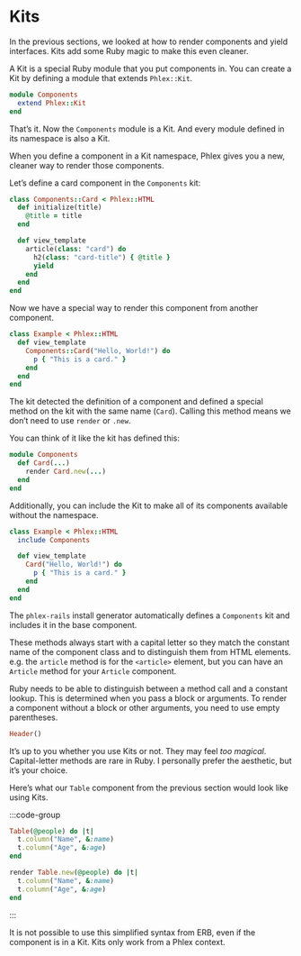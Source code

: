 # Kits

In the previous sections, we looked at how to render components and yield interfaces. Kits add some Ruby magic to make this even cleaner.

A Kit is a special Ruby module that you put components in. You can create a Kit by defining a module that extends `Phlex::Kit`.

```ruby
module Components
  extend Phlex::Kit
end
```

That’s it. Now the `Components` module is a Kit. And every module defined in its namespace is also a Kit.

When you define a component in a Kit namespace, Phlex gives you a new, cleaner way to render those components.

Let’s define a card component in the `Components` kit:

```ruby
class Components::Card < Phlex::HTML
  def initialize(title)
    @title = title
  end

  def view_template
    article(class: "card") do
      h2(class: "card-title") { @title }
      yield
    end
  end
end
```

Now we have a special way to render this component from another component.

```ruby
class Example < Phlex::HTML
  def view_template
    Components::Card("Hello, World!") do
      p { "This is a card." }
    end
  end
end
```

The kit detected the definition of a component and defined a special method on the kit with the same name (`Card`). Calling this method means we don’t need to use `render` or `.new`.

You can think of it like the kit has defined this:

```ruby
module Components
  def Card(...)
    render Card.new(...)
  end
end
```

Additionally, you can include the Kit to make all of its components available without the namespace.

```ruby
class Example < Phlex::HTML
  include Components

  def view_template
    Card("Hello, World!") do
      p { "This is a card." }
    end
  end
end
```

The `phlex-rails` install generator automatically defines a `Components` kit and includes it in the base component.

These methods always start with a capital letter so they match the constant name of the component class and to distinguish them from HTML elements. e.g. the `article` method is for the `<article>` element, but you can have an `Article` method for your `Article` component.

Ruby needs to be able to distinguish between a method call and a constant lookup. This is determined when you pass a block or arguments. To render a component without a block or other arguments, you need to use empty parentheses.

```ruby
Header()
```

It’s up to you whether you use Kits or not. They may feel _too magical_. Capital-letter methods are rare in Ruby. I personally prefer the aesthetic, but it’s your choice.

Here’s what our `Table` component from the previous section would look like using Kits.

:::code-group

```ruby [With Kits]
Table(@people) do |t|
  t.column("Name", &:name)
  t.column("Age", &:age)
end
```

```ruby [Without Kits]
render Table.new(@people) do |t|
  t.column("Name", &:name)
  t.column("Age", &:age)
end
```

:::

It is not possible to use this simplified syntax from ERB, even if the component is in a Kit. Kits only work from a Phlex context.
